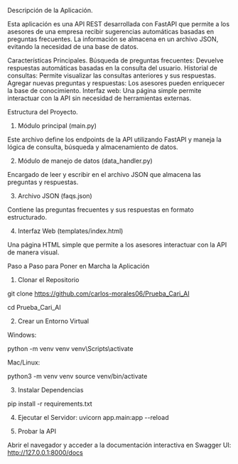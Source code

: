 Descripción de la Aplicación.

Esta aplicación es una API REST desarrollada con FastAPI que permite a los asesores de una empresa recibir
sugerencias automáticas basadas en preguntas frecuentes. La información se almacena en un archivo JSON,
evitando la necesidad de una base de datos.

Características Principales.
Búsqueda de preguntas frecuentes: Devuelve respuestas automáticas basadas en la consulta del usuario.
Historial de consultas: Permite visualizar las consultas anteriores y sus respuestas.
Agregar nuevas preguntas y respuestas: Los asesores pueden enriquecer la base de conocimiento.
Interfaz web: Una página simple permite interactuar con la API sin necesidad de herramientas externas.

Estructura del Proyecto.

1. Módulo principal (main.py)

Este archivo define los endpoints de la API utilizando FastAPI y maneja la lógica de consulta, búsqueda y almacenamiento de datos.

2. Módulo de manejo de datos (data_handler.py)

Encargado de leer y escribir en el archivo JSON que almacena las preguntas y respuestas.

3. Archivo JSON (faqs.json)

Contiene las preguntas frecuentes y sus respuestas en formato estructurado.

4. Interfaz Web (templates/index.html)

Una página HTML simple que permite a los asesores interactuar con la API de manera visual.

Paso a Paso para Poner en Marcha la Aplicación

1. Clonar el Repositorio

git clone <https://github.com/carlos-morales06/Prueba_Cari_AI>

cd Prueba_Cari_AI

2. Crear un Entorno Virtual

Windows:

python -m venv venv
venv\Scripts\activate

Mac/Linux:

python3 -m venv venv
source venv/bin/activate

3. Instalar Dependencias

pip install -r requirements.txt

4. Ejecutar el Servidor: uvicorn app.main:app --reload

5. Probar la API

Abrir el navegador y acceder a la documentación interactiva en Swagger UI:
http://127.0.0.1:8000/docs
